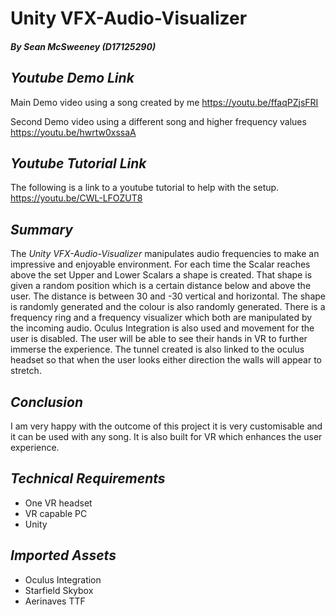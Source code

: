 # Unity VFX-Audio-Visualizer
##### By Sean McSweeney (D17125290)

## *Youtube Demo Link*
Main Demo video using a song created by me
https://youtu.be/ffaqPZjsFRI

Second Demo video using a different song and higher frequency values
https://youtu.be/hwrtw0xssaA

## *Youtube Tutorial Link*
The following is a link to a youtube tutorial to help with the setup.
https://youtu.be/CWL-LFOZUT8

## *Summary*
The *Unity VFX-Audio-Visualizer* manipulates audio frequencies to make an impressive and enjoyable environment. For each time the Scalar reaches above the set Upper and Lower Scalars a shape is created. That shape is given a random position which is a certain distance below and above the user. The distance is between 30 and -30 vertical and horizontal. The shape is randomly generated and the colour is also randomly generated. There is a frequency ring and a frequency visualizer which both are manipulated by the incoming audio. Oculus Integration is also used and movement for the user is disabled. The user will be able to see their hands in VR to further immerse the experience. The tunnel created is also linked to the oculus headset so that when the user looks either direction the walls will appear to stretch.
 
 ## *Conclusion*
I am very happy with the outcome of this project it is very customisable and it can be used with any song. It is also built for VR which enhances the user experience.
 
 ## *Technical Requirements*
- One VR headset
- VR capable PC
- Unity

 ## *Imported Assets*
- Oculus Integration
- Starfield Skybox
- Aerinaves TTF

